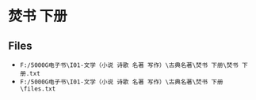 # 焚书 下册

## Files

- `F:/5000G电子书\I01-文学（小说 诗歌 名著 写作）\古典名著\焚书 下册\焚书 下册.txt`
- `F:/5000G电子书\I01-文学（小说 诗歌 名著 写作）\古典名著\焚书 下册\files.txt`

